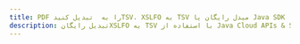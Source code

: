 ---title: PDF را به  تبدیل کنیدTSV، XSLFO به TSV مبدل رایگان یا Java SDKdescription: تبدیل رایگانXSLFO به TSV با استفاده از Java Cloud APIs & SDK همچنین اسناد PDF را در Cloud ایجاد، ویرایش و رندر کنید.---